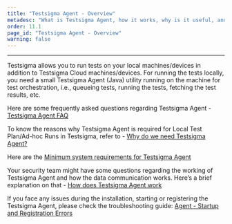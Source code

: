 ```yaml
---
title: "Testsigma Agent - Overview"
metadesc: "What is Testsigma Agent, how it works, why is it useful, and other frequently asked questions regarding it."
order: 11.1
page_id: "Testsigma Agent - Overview"
warning: false
---
```


---

Testsigma allows you to run tests on your local machines/devices in addition to Testsigma Cloud machines/devices. For running the tests locally, you need a small Testsigma Agent (Java) utility running on the machine for test orchestration, i.e., queueing tests, running the tests, fetching the test results, etc.

Here are some frequently asked questions regarding Testsigma Agent - [Testsigma Agent FAQ](https://testsigma.com/docs/agent/faqs/)

To know the reasons why Testsigma Agent is required for Local Test Plan/Ad-hoc Runs in Testsigma, refer to - [Why do we need Testsigma Agent?](https://testsigma.com/docs/agent/faqs/)

Here are the [Minimum system requirements for Testsigma Agent](https://docs.google.com/document/d/1Jg6Zygwtvh87ctfXMqQJ7FQgN_yt68wn2xgEdh1Bk8o/edit#heading=h.oryorf5azev1)

Your security team might have some questions regarding the working of Testsigma Agent and how the data communication works. Here’s a brief explanation on that - [How does Testsigma Agent work](https://testsigma.com/docs/agent/faqs/)

If you face any issues during the installation, starting or registering the Testsigma Agent, please check the troubleshooting guide: [Agent - Startup and Registration Errors](https://testsigma.com/docs/agent/troubleshooting/setup-issues/)
